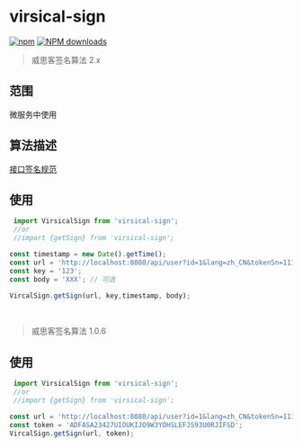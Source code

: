 # virsical-sign


[![npm](https://img.shields.io/npm/v/virsical-sign.svg?maxAge=2592000?style=plastic)](https://www.npmjs.com/package/virsical-sign)
[![NPM downloads](http://img.shields.io/npm/dm/virsical-sign.svg?style=flat-plastic)](https://npmjs.org/package/virsical-sign)

> 威思客签名算法 2.x



## 范围

微服务中使用

## 算法描述

[接口签名规范](https://docs.rd.virsical.cn/microservice/2wei-fu-wu-kai-fa-gui-fan/jie-kou-qian-ming.html)

## 使用

```js
 import VirsicalSign from 'virsical-sign';
 //or
 //import {getSign} from 'virsical-sign';

const timestamp = new Date().getTime();
const url = 'http://localhost:8080/api/user?id=1&lang=zh_CN&tokenSn=1111';
const key = '123';
const body = 'XXX'; // 可选

VircalSign.getSign(url, key,timestamp, body);
```

&nbsp; 

> 威思客签名算法 1.0.6

## 使用

```js
 import VirsicalSign from 'virsical-sign';
 //or
 //import {getSign} from 'virsical-sign';

const url = 'http://localhost:8080/api/user?id=1&lang=zh_CN&tokenSn=1111';
const token = 'ADFASA23427UIOUKIJO9W3YOHSLEFJS93U0RJIFSD';
VircalSign.getSign(url, token);
```
